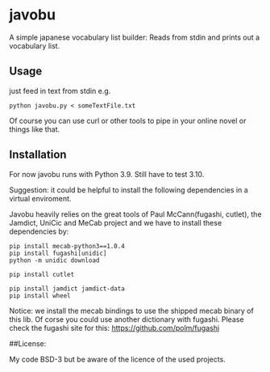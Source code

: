 # javobu

A simple japanese vocabulary list builder:
Reads from stdin and prints out a vocabulary list.

## Usage

just feed in text from stdin e.g.

```
python javobu.py < someTextFile.txt
```

Of course you can use curl or other tools to pipe in your online novel or things like that.

## Installation

For now javobu runs with Python 3.9.
Still have to test 3.10.

Suggestion: it could be helpful to install the following dependencies in a virtual enviroment.

Javobu heavily relies on the great tools of Paul McCann(fugashi, cutlet), the Jamdict, UniCic and MeCab project and we have to install these dependencies by:


```
pip install mecab-python3==1.0.4
pip install fugashi[unidic]
python -m unidic download

pip install cutlet

pip install jamdict jamdict-data
pip install wheel
```

Notice: we install the mecab bindings to use the shipped mecab binary of this lib.
Of corse you could use another dictionary with fugashi.
Please check the fugashi site for this: https://github.com/polm/fugashi


##License:

My code BSD-3 but be aware of the licence of the used projects.